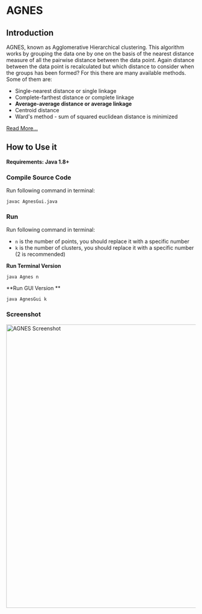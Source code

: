 # AGNES

## Introduction

AGNES, known as Agglomerative Hierarchical clustering. This algorithm  works by  grouping  the data one by one on the basis of the  nearest distance measure of all the pairwise distance between the data point. Again distance between the data point is recalculated but which distance to consider when the groups has been formed? For this there are many available methods. Some of them are:

- Single-nearest distance or single linkage
- Complete-farthest distance or complete linkage
- **Average-average distance or average linkage**
- Centroid distance
- Ward's method - sum of squared euclidean distance is minimized

[Read More...](https://sites.google.com/site/dataclusteringalgorithms/hierarchical-clustering-algorithm)

## How to Use it

**Requirements: Java 1.8+**

### Compile Source Code

Run following command in terminal:

```
javac AgnesGui.java
```

### Run

Run following command in terminal:

- `n` is the number of points, you should replace it with a specific number
- `k` is the number of clusters, you should replace it with a specific number (2 is recommended)

**Run Terminal Version**

```
java Agnes n
```

**Run GUI Version **

```
java AgnesGui k
```

### Screenshot

<img width="752" alt="AGNES Screenshot" src="https://cloud.githubusercontent.com/assets/1730504/11680765/6609eada-9e95-11e5-8b3d-73c1228bb906.png">